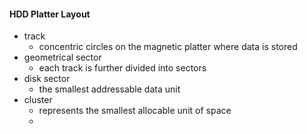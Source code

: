 #### HDD Platter Layout
- track
	- concentric circles on the magnetic platter where data is stored
- geometrical sector
	- each track is further divided into sectors
- disk sector
	- the smallest addressable data unit
- cluster
	- represents the smallest allocable unit of space
	- 